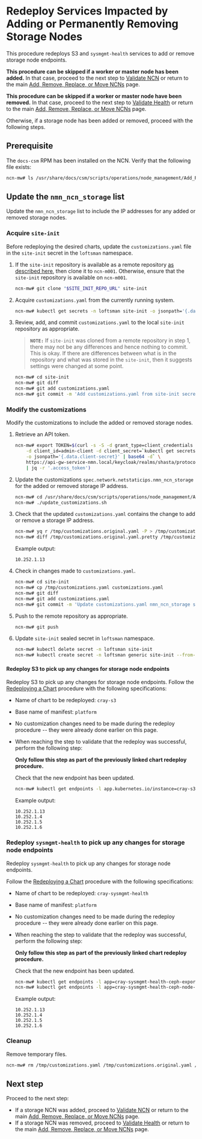 # Redeploy Services Impacted by Adding or Permanently Removing Storage Nodes

This procedure redeploys S3 and `sysmgmt-health` services to add or remove storage node endpoints.

**This procedure can be skipped if a worker or master node has been added.** In that case, proceed to the next step to [Validate NCN](Validate_NCN.md) or return to the main [Add, Remove, Replace, or Move NCNs](Add_Remove_Replace_NCNs.md) page.

**This procedure can be skipped if a worker or master node have been removed.** In that case, proceed to the next step to [Validate Health](Validate_Health.md) or return to the main [Add, Remove, Replace, or Move NCNs](Add_Remove_Replace_NCNs.md) page.

Otherwise, if a storage node has been added or removed, proceed with the following steps.

## Prerequisite

The `docs-csm` RPM has been installed on the NCN. Verify that the following file exists:

```bash
ncn-mw# ls /usr/share/docs/csm/scripts/operations/node_management/Add_Remove_Replace_NCNs/update_customizations.sh
```

## Update the `nmn_ncn_storage` list

Update the `nmn_ncn_storage` list to include the IP addresses for any added or removed storage nodes.

### Acquire `site-init`

Before redeploying the desired charts, update the `customizations.yaml` file in the `site-init` secret in the `loftsman` namespace.

1. If the `site-init` repository is available as a remote repository [as described here](../../../install/prepare_site_init.md#push-to-a-remote-repository), then clone it to `ncn-m001`. Otherwise, ensure that the `site-init` repository is available on `ncn-m001`.

   ```bash
   ncn-mw# git clone "$SITE_INIT_REPO_URL" site-init
   ```

1. Acquire `customizations.yaml` from the currently running system.

   ```bash
   ncn-mw# kubectl get secrets -n loftsman site-init -o jsonpath='{.data.customizations\.yaml}' | base64 -d > site-init/customizations.yaml
   ```

1. Review, add, and commit `customizations.yaml` to the local `site-init` repository as appropriate.

   > **`NOTE:`** If `site-init` was cloned from a remote repository in step 1,
   > there may not be any differences and hence nothing to commit. This is
   > okay. If there are differences between what is in the repository and what
   > was stored in the `site-init`, then it suggests settings were changed at some
   > point.

   ```bash
   ncn-mw# cd site-init
   ncn-mw# git diff
   ncn-mw# git add customizations.yaml
   ncn-mw# git commit -m 'Add customizations.yaml from site-init secret'
   ```

### Modify the customizations

Modify the customizations to include the added or removed storage nodes.

1. Retrieve an API token.

   ```bash
   ncn-mw# export TOKEN=$(curl -s -S -d grant_type=client_credentials \
       -d client_id=admin-client -d client_secret=`kubectl get secrets admin-client-auth \
       -o jsonpath='{.data.client-secret}' | base64 -d` \
       https://api-gw-service-nmn.local/keycloak/realms/shasta/protocol/openid-connect/token \
       | jq -r '.access_token')
   ```

1. Update the customizations `spec.network.netstaticips.nmn_ncn_storage` for the added or removed storage IP address.

   ```bash
   ncn-mw# cd /usr/share/docs/csm/scripts/operations/node_management/Add_Remove_Replace_NCNs
   ncn-mw# ./update_customizations.sh
   ```

1. Check that the updated `customizations.yaml` contains the change to add or remove a storage IP address.

   ```bash
   ncn-mw# yq r /tmp/customizations.original.yaml -P > /tmp/customizations.original.yaml.pretty
   ncn-mw# diff /tmp/customizations.original.yaml.pretty /tmp/customizations.yaml
   ```

   Example output:

   ```text
   10.252.1.13
   ```

1. Check in changes made to `customizations.yaml`.

   ```bash
   ncn-mw# cd site-init
   ncn-mw# cp /tmp/customizations.yaml customizations.yaml
   ncn-mw# git diff
   ncn-mw# git add customizations.yaml
   ncn-mw# git commit -m 'Update customizations.yaml nmn_ncn_storage storage IPs'
   ```

1. Push to the remote repository as appropriate.

    ```bash
    ncn-mw# git push
    ```

1. Update `site-init` sealed secret in `loftsman` namespace.

    ```bash
    ncn-mw# kubectl delete secret -n loftsman site-init
    ncn-mw# kubectl create secret -n loftsman generic site-init --from-file=/tmp/customizations.yaml
    ```

#### Redeploy S3 to pick up any changes for storage node endpoints

Redeploy S3 to pick up any changes for storage node endpoints. Follow the [Redeploying a Chart](../../CSM_product_management/Redeploying_a_Chart.md) procedure with the following specifications:

- Name of chart to be redeployed: `cray-s3`
- Base name of manifest: `platform`
- No customization changes need to be made during the redeploy procedure -- they were already done earlier on this page.
- When reaching the step to validate that the redeploy was successful, perform the following step:

    **Only follow this step as part of the previously linked chart redeploy procedure.**

    Check that the new endpoint has been updated.

    ```bash
    ncn-mw# kubectl get endpoints -l app.kubernetes.io/instance=cray-s3 -n ceph-rgw -o jsonpath='{.items[*].subsets[].addresses}' | jq -r '.[] | .ip'
    ```

    Example output:

    ```text
    10.252.1.13
    10.252.1.4
    10.252.1.5
    10.252.1.6
    ```

### Redeploy `sysmgmt-health` to pick up any changes for storage node endpoints

Redeploy `sysmgmt-health` to pick up any changes for storage node endpoints.

Follow the [Redeploying a Chart](../../CSM_product_management/Redeploying_a_Chart.md) procedure with the following specifications:

- Name of chart to be redeployed: `cray-sysmgmt-health`
- Base name of manifest: `platform`
- No customization changes need to be made during the redeploy procedure -- they were already done earlier on this page.
- When reaching the step to validate that the redeploy was successful, perform the following step:

    **Only follow this step as part of the previously linked chart redeploy procedure.**

    Check that the new endpoint has been updated.

    ```bash
    ncn-mw# kubectl get endpoints -l app=cray-sysmgmt-health-ceph-exporter -n sysmgmt-health -o jsonpath='{.items[*].subsets[].addresses}' | jq -r '.[] | .ip'
    ncn-mw# kubectl get endpoints -l app=cray-sysmgmt-health-ceph-node-exporter -n sysmgmt-health -o jsonpath='{.items[*].subsets[].addresses}' | jq -r '.[] | .ip'
    ```

    Example output:

    ```text
    10.252.1.13
    10.252.1.4
    10.252.1.5
    10.252.1.6
    ```

### Cleanup

Remove temporary files.

```bash
ncn-mw# rm /tmp/customizations.yaml /tmp/customizations.original.yaml /tmp/customizations.original.yaml.pretty
```

## Next step

Proceed to the next step:

- If a storage NCN was added, proceed to [Validate NCN](Validate_NCN.md) or return to the main [Add, Remove, Replace, or Move NCNs](Add_Remove_Replace_NCNs.md) page.
- If a storage NCN was removed, proceed to [Validate Health](Validate_Health.md) or return to the main [Add, Remove, Replace, or Move NCNs](Add_Remove_Replace_NCNs.md) page.
